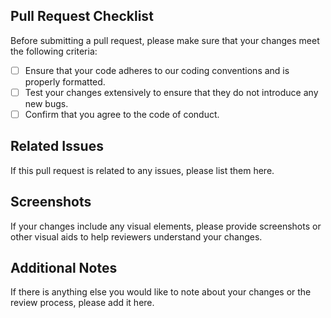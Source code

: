 ## Pull Request Checklist

Before submitting a pull request, please make sure that your changes meet the following criteria:

- [ ]  Ensure that your code adheres to our coding conventions and is properly formatted.
- [ ] Test your changes extensively to ensure that they do not introduce any new bugs.
- [ ] Confirm that you agree to the code of conduct.

## Related Issues

If this pull request is related to any issues, please list them here.

## Screenshots

If your changes include any visual elements, please provide screenshots or other visual aids to help reviewers understand your changes.

## Additional Notes

If there is anything else you would like to note about your changes or the review process, please add it here.


